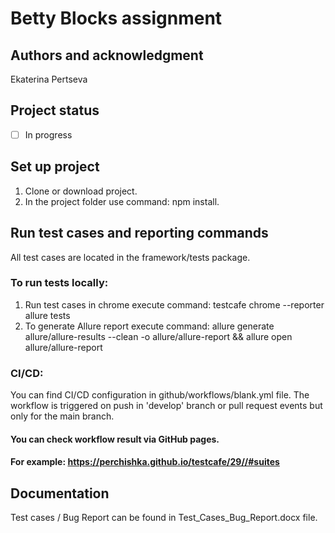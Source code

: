 
# Betty Blocks assignment 

## Authors and acknowledgment
Ekaterina Pertseva

## Project status
- [ ] In progress

## Set up project
1. Clone or download project.
2. In the project folder use command: npm install. 

## Run test cases and reporting commands
All test cases are located in the framework/tests package.

### To run tests locally:
1. Run test cases in chrome execute command: testcafe chrome --reporter allure tests
2. To generate Allure report execute command: allure generate allure/allure-results --clean -o allure/allure-report && allure open allure/allure-report

### CI/CD:
You can find CI/CD configuration in github/workflows/blank.yml file.
The workflow is triggered on push in 'develop' branch or pull request events but only for the main branch.

#### You can check workflow result via GitHub pages.
#### For example: https://perchishka.github.io/testcafe/29//#suites

## Documentation
Test cases / Bug Report can be found in Test_Cases_Bug_Report.docx file.



